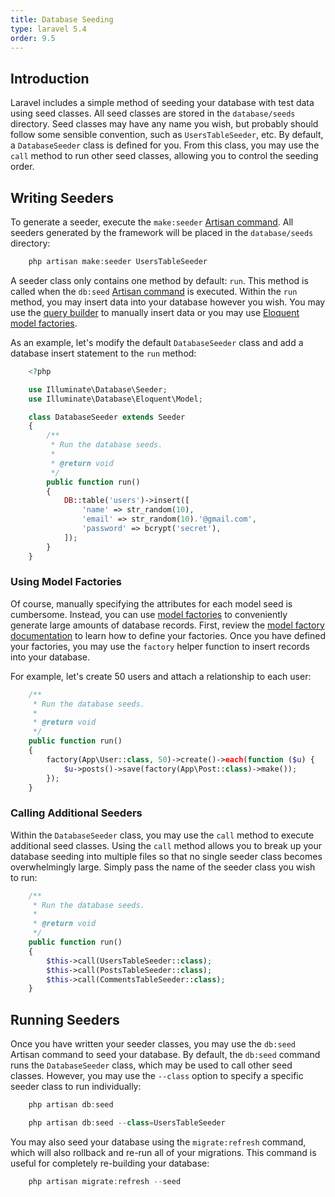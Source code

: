 ```yaml
---
title: Database Seeding
type: laravel 5.4
order: 9.5
---
```


## Introduction

Laravel includes a simple method of seeding your database with test data using seed classes. All seed classes are stored in the `database/seeds` directory. Seed classes may have any name you wish, but probably should follow some sensible convention, such as `UsersTableSeeder`, etc. By default, a `DatabaseSeeder` class is defined for you. From this class, you may use the `call` method to run other seed classes, allowing you to control the seeding order.

<a name="writing-seeders"></a>
## Writing Seeders

To generate a seeder, execute the `make:seeder` [Artisan command](/mk/laravel/artisan.html). All seeders generated by the framework will be placed in the `database/seeds` directory:

```php
    php artisan make:seeder UsersTableSeeder
```

A seeder class only contains one method by default: `run`. This method is called when the `db:seed` [Artisan command](/mk/laravel/artisan.html) is executed. Within the `run` method, you may insert data into your database however you wish. You may use the [query builder](/mk/laravel/queries.html) to manually insert data or you may use [Eloquent model factories](/mk/laravel/database-testing.html#writing-factories).

As an example, let's modify the default `DatabaseSeeder` class and add a database insert statement to the `run` method:

```php
    <?php

    use Illuminate\Database\Seeder;
    use Illuminate\Database\Eloquent\Model;

    class DatabaseSeeder extends Seeder
    {
        /**
         * Run the database seeds.
         *
         * @return void
         */
        public function run()
        {
            DB::table('users')->insert([
                'name' => str_random(10),
                'email' => str_random(10).'@gmail.com',
                'password' => bcrypt('secret'),
            ]);
        }
    }
```

<a name="using-model-factories"></a>
### Using Model Factories

Of course, manually specifying the attributes for each model seed is cumbersome. Instead, you can use [model factories](/mk/laravel/database-testing.html#writing-factories) to conveniently generate large amounts of database records. First, review the [model factory documentation](/mk/laravel/database-testing.html#writing-factories) to learn how to define your factories. Once you have defined your factories, you may use the `factory` helper function to insert records into your database.

For example, let's create 50 users and attach a relationship to each user:

```php
    /**
     * Run the database seeds.
     *
     * @return void
     */
    public function run()
    {
        factory(App\User::class, 50)->create()->each(function ($u) {
            $u->posts()->save(factory(App\Post::class)->make());
        });
    }
```

<a name="calling-additional-seeders"></a>
### Calling Additional Seeders

Within the `DatabaseSeeder` class, you may use the `call` method to execute additional seed classes. Using the `call` method allows you to break up your database seeding into multiple files so that no single seeder class becomes overwhelmingly large. Simply pass the name of the seeder class you wish to run:

```php
    /**
     * Run the database seeds.
     *
     * @return void
     */
    public function run()
    {
        $this->call(UsersTableSeeder::class);
        $this->call(PostsTableSeeder::class);
        $this->call(CommentsTableSeeder::class);
    }
```

<a name="running-seeders"></a>
## Running Seeders

Once you have written your seeder classes, you may use the `db:seed` Artisan command to seed your database. By default, the `db:seed` command runs the `DatabaseSeeder` class, which may be used to call other seed classes. However, you may use the `--class` option to specify a specific seeder class to run individually:

```php
    php artisan db:seed

    php artisan db:seed --class=UsersTableSeeder
```

You may also seed your database using the `migrate:refresh` command, which will also rollback and re-run all of your migrations. This command is useful for completely re-building your database:

```php
    php artisan migrate:refresh --seed
```
